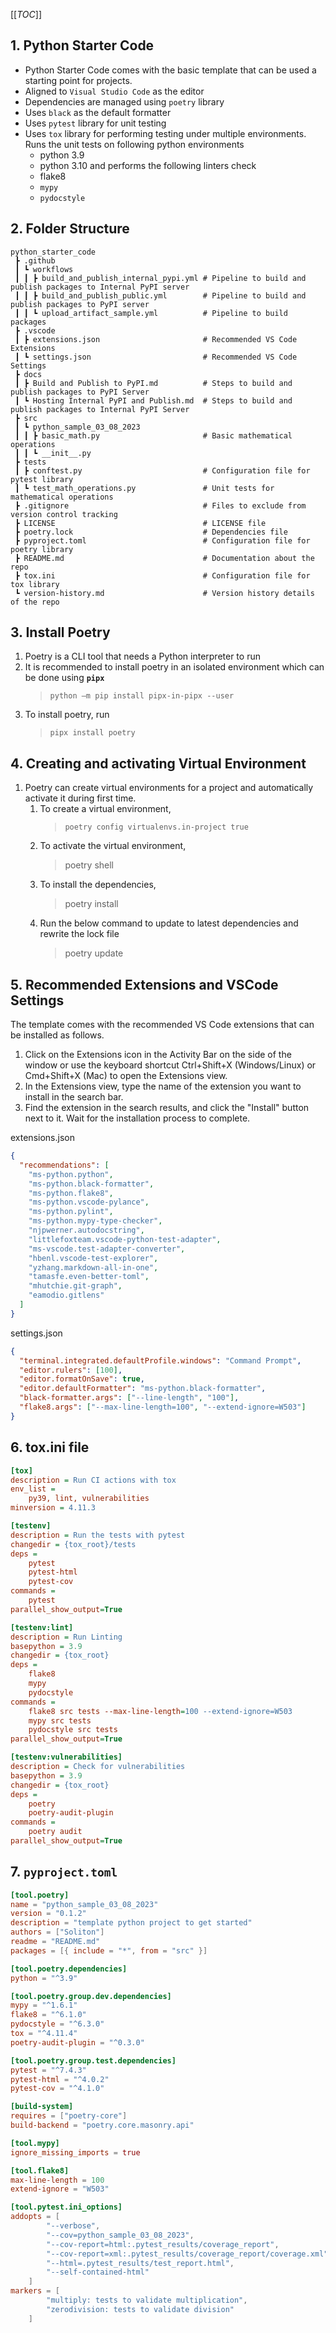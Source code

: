 [[_TOC_]]

## 1. Python Starter Code

- Python Starter Code comes with the basic template that can be used a starting
  point for projects.
- Aligned to `Visual Studio Code` as the editor
- Dependencies are managed using `poetry` library
- Uses `black` as the default formatter
- Uses `pytest` library for unit testing
- Uses `tox` library for performing testing under multiple environments. Runs
  the unit tests on following python environments
  - python 3.9
  - python 3.10 and performs the following linters check
  - flake8
  - `mypy`
  - `pydocstyle`

## 2. Folder Structure

```
python_starter_code
 ┣ .github
 ┃ ┗ workflows
 ┃ ┃ ┣ build_and_publish_internal_pypi.yml # Pipeline to build and publish packages to Internal PyPI server
 ┃ ┃ ┣ build_and_publish_public.yml        # Pipeline to build and publish packages to PyPI server
 ┃ ┃ ┗ upload_artifact_sample.yml          # Pipeline to build packages
 ┣ .vscode
 ┃ ┣ extensions.json                       # Recommended VS Code Extensions
 ┃ ┗ settings.json                         # Recommended VS Code Settings
 ┣ docs
 ┃ ┣ Build and Publish to PyPI.md          # Steps to build and publish packages to PyPI Server
 ┃ ┗ Hosting Internal PyPI and Publish.md  # Steps to build and publish packages to Internal PyPI Server
 ┣ src
 ┃ ┗ python_sample_03_08_2023
 ┃ ┃ ┣ basic_math.py                       # Basic mathematical operations
 ┃ ┃ ┗ __init__.py
 ┣ tests
 ┃ ┣ conftest.py                           # Configuration file for pytest library
 ┃ ┗ test_math_operations.py               # Unit tests for mathematical operations
 ┣ .gitignore                              # Files to exclude from version control tracking
 ┣ LICENSE                                 # LICENSE file
 ┣ poetry.lock                             # Dependencies file
 ┣ pyproject.toml                          # Configuration file for poetry library
 ┣ README.md                               # Documentation about the repo
 ┣ tox.ini                                 # Configuration file for tox library
 ┗ version-history.md                      # Version history details of the repo
```

## 3. Install Poetry

1.  Poetry is a CLI tool that needs a Python interpreter to run
2.  It is recommended to install poetry in an isolated environment which can be
    done using **`pipx​`**
    > `python –m pip install pipx-in-pipx --user`
3.  To install poetry, run
    > `pipx install poetry`

## 4. Creating and activating Virtual Environment​

1.  Poetry can create virtual environments for a project and automatically
    activate it during first time.
    1. To create a virtual environment,
       > `poetry config virtualenvs.in-project true`
    2. To activate the virtual environment,
       > poetry shell
    3. To install the dependencies,
       > poetry install
    4. Run the below command to update to latest dependencies and rewrite the
       lock file​
       > poetry update

## 5. Recommended Extensions and VSCode Settings

The template comes with the recommended VS Code extensions that can be installed
as follows.

1. Click on the Extensions icon in the Activity Bar on the side of the window or
   use the keyboard shortcut Ctrl+Shift+X (Windows/Linux) or Cmd+Shift+X (Mac)
   to open the Extensions view.
2. In the Extensions view, type the name of the extension you want to install in
   the search bar.
3. Find the extension in the search results, and click the "Install" button next
   to it. Wait for the installation process to complete.

extensions.json

```json
{
  "recommendations": [
    "ms-python.python",
    "ms-python.black-formatter",
    "ms-python.flake8",
    "ms-python.vscode-pylance",
    "ms-python.pylint",
    "ms-python.mypy-type-checker",
    "njpwerner.autodocstring",
    "littlefoxteam.vscode-python-test-adapter",
    "ms-vscode.test-adapter-converter",
    "hbenl.vscode-test-explorer",
    "yzhang.markdown-all-in-one",
    "tamasfe.even-better-toml",
    "mhutchie.git-graph",
    "eamodio.gitlens"
  ]
}
```

settings.json

```json
{
  "terminal.integrated.defaultProfile.windows": "Command Prompt",
  "editor.rulers": [100],
  "editor.formatOnSave": true,
  "editor.defaultFormatter": "ms-python.black-formatter",
  "black-formatter.args": ["--line-length", "100"],
  "flake8.args": ["--max-line-length=100", "--extend-ignore=W503"]
}
```

## 6. tox.ini file

```ini
[tox]
description = Run CI actions with tox
env_list =
    py39, lint, vulnerabilities
minversion = 4.11.3

[testenv]
description = Run the tests with pytest
changedir = {tox_root}/tests
deps =
    pytest
    pytest-html
    pytest-cov
commands =
    pytest
parallel_show_output=True

[testenv:lint]
description = Run Linting
basepython = 3.9
changedir = {tox_root}
deps =
    flake8
    mypy
    pydocstyle
commands =
    flake8 src tests --max-line-length=100 --extend-ignore=W503
    mypy src tests
    pydocstyle src tests
parallel_show_output=True

[testenv:vulnerabilities]
description = Check for vulnerabilities
basepython = 3.9
changedir = {tox_root}
deps =
    poetry
    poetry-audit-plugin
commands =
    poetry audit
parallel_show_output=True
```

## 7. `pyproject.toml`

```toml
[tool.poetry]
name = "python_sample_03_08_2023"
version = "0.1.2"
description = "template python project to get started"
authors = ["Soliton"]
readme = "README.md"
packages = [{ include = "*", from = "src" }]

[tool.poetry.dependencies]
python = "^3.9"

[tool.poetry.group.dev.dependencies]
mypy = "^1.6.1"
flake8 = "^6.1.0"
pydocstyle = "^6.3.0"
tox = "^4.11.4"
poetry-audit-plugin = "^0.3.0"

[tool.poetry.group.test.dependencies]
pytest = "^7.4.3"
pytest-html = "^4.0.2"
pytest-cov = "^4.1.0"

[build-system]
requires = ["poetry-core"]
build-backend = "poetry.core.masonry.api"

[tool.mypy]
ignore_missing_imports = true

[tool.flake8]
max-line-length = 100
extend-ignore = "W503"

[tool.pytest.ini_options]
addopts = [
        "--verbose",
        "--cov=python_sample_03_08_2023",
        "--cov-report=html:.pytest_results/coverage_report",
        "--cov-report=xml:.pytest_results/coverage_report/coverage.xml",
        "--html=.pytest_results/test_report.html",
        "--self-contained-html"
    ]
markers = [
        "multiply: tests to validate multiplication",
        "zerodivision: tests to validate division"
    ]
```
